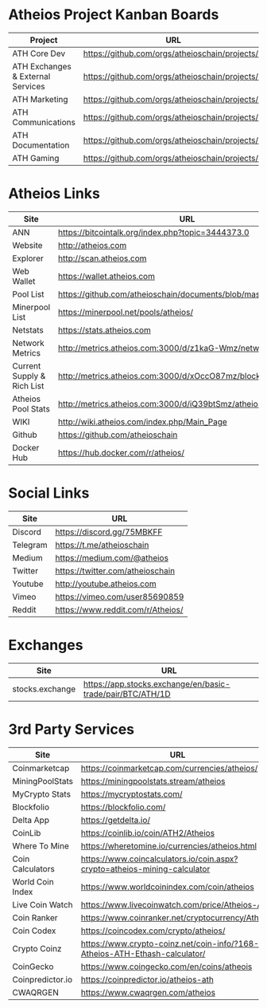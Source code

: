 # Atheios Project Kanban Boards
| Project | URL |
|---------|-----|
| ATH Core Dev | https://github.com/orgs/atheioschain/projects/5 |
| ATH Exchanges & External Services | https://github.com/orgs/atheioschain/projects/2 |
| ATH Marketing | https://github.com/orgs/atheioschain/projects/1 |
| ATH Communications | https://github.com/orgs/atheioschain/projects/3 |
| ATH Documentation | https://github.com/orgs/atheioschain/projects/4 |
| ATH Gaming | https://github.com/orgs/atheioschain/projects/6 |


# Atheios Links

| Site | URL |
|------|-----|
| ANN | https://bitcointalk.org/index.php?topic=3444373.0 |
| Website | http://atheios.com |
| Explorer | http://scan.atheios.com |
| Web Wallet | https://wallet.atheios.com |
| Pool List | https://github.com/atheioschain/documents/blob/master/PoolList.md |
| Minerpool List | https://minerpool.net/pools/atheios/ |
| Netstats | https://stats.atheios.com |
| Network Metrics | http://metrics.atheios.com:3000/d/z1kaG-Wmz/network |
| Current Supply & Rich List | http://metrics.atheios.com:3000/d/xOccO87mz/blockwatch |
| Atheios Pool Stats | http://metrics.atheios.com:3000/d/iQ39btSmz/atheios-pools |
| WIKI | http://wiki.atheios.com/index.php/Main_Page |
| Github | https://github.com/atheioschain |
| Docker Hub | https://hub.docker.com/r/atheios/ |

# Social Links

| Site | URL |
|------|-----|
| Discord | https://discord.gg/75MBKFF |
| Telegram | https://t.me/atheioschain |
| Medium | https://medium.com/@atheios |
| Twitter | https://twitter.com/atheioschain |
| Youtube | http://youtube.atheios.com |
| Vimeo | https://vimeo.com/user85690859 |
| Reddit | https://www.reddit.com/r/Atheios/ |

# Exchanges

| Site | URL |
|------|-----|
| stocks.exchange | https://app.stocks.exchange/en/basic-trade/pair/BTC/ATH/1D |

# 3rd Party Services
| Site | URL |
|------|-----|
| Coinmarketcap | https://coinmarketcap.com/currencies/atheios/ |
| MiningPoolStats | https://miningpoolstats.stream/atheios |
| MyCrypto Stats | https://mycryptostats.com/ |
| Blockfolio | https://blockfolio.com/ |
| Delta App | https://getdelta.io/ |
| CoinLib | https://coinlib.io/coin/ATH2/Atheios |
| Where To Mine | https://wheretomine.io/currencies/atheios.html |
| Coin Calculators | https://www.coincalculators.io/coin.aspx?crypto=atheios-mining-calculator |
| World Coin Index | https://www.worldcoinindex.com/coin/atheios |
| Live Coin Watch | https://www.livecoinwatch.com/price/Atheios-ATH |
| Coin Ranker | https://www.coinranker.net/cryptocurrency/Atheios |
| Coin Codex | https://coincodex.com/crypto/atheios/ |
| Crypto Coinz | https://www.crypto-coinz.net/coin-info/?168-Atheios-ATH-Ethash-calculator/ |
| CoinGecko | https://www.coingecko.com/en/coins/atheois  |
| Coinpredictor.io | https://coinpredictor.io/atheios-ath  |
| CWAQRGEN | https://www.cwaqrgen.com/atheios |

